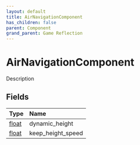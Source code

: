 ```yaml
---
layout: default
title: AirNavigationComponent
has_children: false
parent: Component
grand_parent: Game Reflection
---
```

# AirNavigationComponent
Description 

## Fields

| Type | Name |
|:----------|:--------------|
| [float](/riftbreaker-wiki/docs/game-reflection/components/float/) | dynamic_height |
| [float](/riftbreaker-wiki/docs/game-reflection/components/float/) | keep_height_speed |

